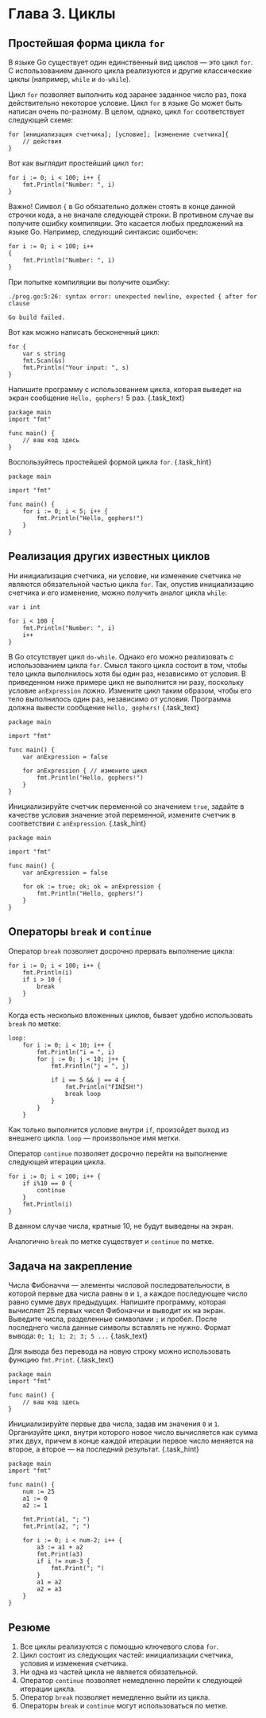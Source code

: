 # Глава 3. Циклы
## Простейшая форма цикла `for` 
В языке Go существует один единственный вид циклов — это цикл `for`. С использованием данного цикла реализуются и другие классические циклы (например, `while` и `do-while`).

Цикл `for` позволяет выполнить код заранее заданное число раз, пока действительно некоторое условие. Цикл `for` в языке Go может быть написан очень по-разному. В целом, однако, цикл `for` соответствует следующей схеме:

```
for [инициализация счетчика]; [условие]; [изменение счетчика]{
    // действия
}
```

Вот как выглядит простейший цикл `for`:

```golang {.example_for_playground .example_for_playground_001}
for i := 0; i < 100; i++ {
    fmt.Println("Number: ", i)
}
```

Важно! Символ `{` в Go обязательно должен стоять в конце данной строчки кода, а не вначале следующей строки. В противном случае вы получите ошибку компиляции.
Это касается любых предложений на языке Go. Например, следующий синтаксис ошибочен:

```golang
for i := 0; i < 100; i++
{
    fmt.Println("Number: ", i)
}
```

При попытке компиляции вы получите ошибку:
```
./prog.go:5:26: syntax error: unexpected newline, expected { after for clause

Go build failed.
```

Вот как можно написать бесконечный цикл: 
```golang
for {
    var s string
    fmt.Scan(&s)
    fmt.Println("Your input: ", s)
}
``` 

Напишите программу с использованием цикла, которая выведет на экран сообщение `Hello, gophers!` 5 раз. {.task_text}

```golang {.task_source #golang_chapter_0030_task_0010}
package main
import "fmt"

func main() {
    // ваш код здесь
}
```  

Воспользуйтесь простейшей формой цикла `for`. {.task_hint}

``` golang {.task_answer}
package main

import "fmt"

func main() {
    for i := 0; i < 5; i++ {
        fmt.Println("Hello, gophers!")
    }
}
```
## Реализация других известных циклов
Ни инициализация счетчика, ни условие, ни изменение счетчика не являются обязательной частью цикла `for`. Так, опустив инициализацию счетчика и его изменение, можно получить аналог цикла `while`:

```golang {.example_for_playground .example_for_playground_002}
var i int 

for i < 100 {
    fmt.Println("Number: ", i)
    i++
}
```


В Go отсутствует цикл `do-while`. Однако его можно реализовать с использованием цикла `for`. Смысл такого цикла состоит в том, чтобы тело цикла выполнилось хотя бы один раз, независимо от условия. В приведенном ниже примере цикл не выполнится ни разу, поскольку условие `anExpression` ложно. Измените цикл таким образом, чтобы его тело выполнилось один раз, независимо от условия. Программа должна вывести сообщение `Hello, gophers!` {.task_text}

```golang {.task_source #golang_chapter_0030_task_0020}
package main

import "fmt"

func main() {
    var anExpression = false

    for anExpression { // измените цикл 
        fmt.Println("Hello, gophers!")
    }
}
```  

Инициализируйте счетчик переменной со значением `true`, задайте в качестве условия значение этой переменной, измените счетчик в соответствии с `anExpression`. {.task_hint}

``` golang {.task_answer}
package main

import "fmt"

func main() {
    var anExpression = false

    for ok := true; ok; ok = anExpression {
        fmt.Println("Hello, gophers!")
    }
}
```

## Операторы `break` и `continue`
Оператор `break` позволяет досрочно прервать выполнение цикла:

```golang  {.example_for_playground .example_for_playground_003}
for i := 0; i < 100; i++ {
    fmt.Println(i)
    if i > 10 {
        break 
    }
}
```

Когда есть несколько вложенных циклов, бывает удобно использовать `break` по метке: 

```golang  {.example_for_playground .example_for_playground_004}
loop:
	for i := 0; i < 10; i++ {
		fmt.Println("i = ", i)
		for j := 0; j < 10; j++ {
			fmt.Println("j = ", j)

			if i == 5 && j == 4 {
				fmt.Println("FINISH!")
				break loop
			}
		}
	} 
```

Как только выполнится условие внутри `if`, произойдет выход из внешнего цикла. `loop` — произвольное имя метки.

Оператор `continue` позволяет досрочно перейти на выполнение следующей итерации цикла.

```golang  {.example_for_playground .example_for_playground_005}
for i := 0; i < 100; i++ {
    if i%10 == 0 {
        continue 
    }
    fmt.Println(i)
}
```

В данном случае числа, кратные 10, не будут выведены на экран.

Аналогично `break` по метке существует и `continue` по метке.

## Задача на закрепление 

Числа Фибоначчи — элементы числовой последовательности, в которой первые два числа равны `0` и `1`, а каждое последующее число равно сумме двух предыдущих. Напишите программу, которая вычисляет 25 первых чисел Фибоначчи и выводит их на экран. Выведите числа, разделенные символами `;` и пробел. После последнего числа данные символы вставлять не нужно. Формат вывода: `0; 1; 1; 2; 3; 5 ...` {.task_text}

 Для вывода без перевода на новую строку можно использовать функцию `fmt.Print`. {.task_text}

```golang {.task_source #golang_chapter_0030_task_0030}
package main
import "fmt"

func main() {
    // ваш код здесь
}
```  

Инициализируйте первые два числа, задав им значения `0` и `1`. Организуйте цикл, внутри которого новое число вычисляется как сумма этих двух, причем в конце каждой итерации первое число меняется на второе, а второе — на последний результат. {.task_hint}

``` golang {.task_answer}
package main
import "fmt"

func main() {
    num := 25
    a1 := 0
    a2 := 1

    fmt.Print(a1, "; ")
    fmt.Print(a2, "; ")

    for i := 0; i < num-2; i++ {
        a3 := a1 + a2
        fmt.Print(a3)
        if i != num-3 {
            fmt.Print("; ")
        }
        a1 = a2
        a2 = a3
    }
}
```

## Резюме 
1. Все циклы реализуются с помощью ключевого слова `for`.
2. Цикл состоит из следующих частей: инициализации счетчика, условия и изменения счетчика.
3. Ни одна из частей цикла не является обязательной.
4. Оператор `continue` позволяет немедленно перейти к следующей итерации цикла. 
5. Оператор `break` позволяет немедленно выйти из цикла. 
6. Операторы `break` и `continue` могут использоваться по метке.
